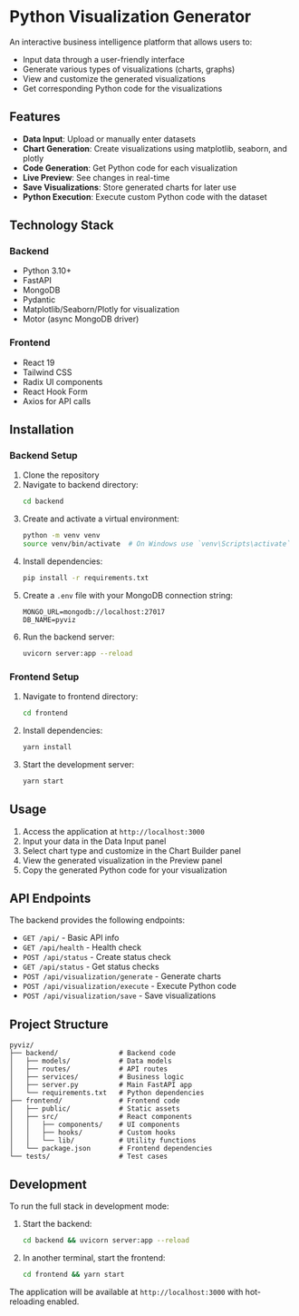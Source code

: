 # Python Visualization Generator

An interactive business intelligence platform that allows users to:
- Input data through a user-friendly interface
- Generate various types of visualizations (charts, graphs)
- View and customize the generated visualizations
- Get corresponding Python code for the visualizations

## Features

- **Data Input**: Upload or manually enter datasets
- **Chart Generation**: Create visualizations using matplotlib, seaborn, and plotly
- **Code Generation**: Get Python code for each visualization
- **Live Preview**: See changes in real-time
- **Save Visualizations**: Store generated charts for later use
- **Python Execution**: Execute custom Python code with the dataset

## Technology Stack

### Backend
- Python 3.10+
- FastAPI
- MongoDB
- Pydantic
- Matplotlib/Seaborn/Plotly for visualization
- Motor (async MongoDB driver)

### Frontend
- React 19
- Tailwind CSS
- Radix UI components
- React Hook Form
- Axios for API calls

## Installation

### Backend Setup

1. Clone the repository
2. Navigate to backend directory:
   ```bash
   cd backend
   ```
3. Create and activate a virtual environment:
   ```bash
   python -m venv venv
   source venv/bin/activate  # On Windows use `venv\Scripts\activate`
   ```
4. Install dependencies:
   ```bash
   pip install -r requirements.txt
   ```
5. Create a `.env` file with your MongoDB connection string:
   ```
   MONGO_URL=mongodb://localhost:27017
   DB_NAME=pyviz
   ```
6. Run the backend server:
   ```bash
   uvicorn server:app --reload
   ```

### Frontend Setup

1. Navigate to frontend directory:
   ```bash
   cd frontend
   ```
2. Install dependencies:
   ```bash
   yarn install
   ```
3. Start the development server:
   ```bash
   yarn start
   ```

## Usage

1. Access the application at `http://localhost:3000`
2. Input your data in the Data Input panel
3. Select chart type and customize in the Chart Builder panel
4. View the generated visualization in the Preview panel
5. Copy the generated Python code for your visualization

## API Endpoints

The backend provides the following endpoints:

- `GET /api/` - Basic API info
- `GET /api/health` - Health check
- `POST /api/status` - Create status check
- `GET /api/status` - Get status checks
- `POST /api/visualization/generate` - Generate charts
- `POST /api/visualization/execute` - Execute Python code
- `POST /api/visualization/save` - Save visualizations

## Project Structure

```
pyviz/
├── backend/               # Backend code
│   ├── models/            # Data models
│   ├── routes/            # API routes
│   ├── services/          # Business logic
│   ├── server.py          # Main FastAPI app
│   └── requirements.txt   # Python dependencies
├── frontend/              # Frontend code
│   ├── public/            # Static assets
│   ├── src/               # React components
│   │   ├── components/    # UI components
│   │   ├── hooks/         # Custom hooks
│   │   └── lib/           # Utility functions
│   └── package.json       # Frontend dependencies
└── tests/                 # Test cases
```

## Development

To run the full stack in development mode:

1. Start the backend:
   ```bash
   cd backend && uvicorn server:app --reload
   ```
2. In another terminal, start the frontend:
   ```bash
   cd frontend && yarn start
   ```

The application will be available at `http://localhost:3000` with hot-reloading enabled.
